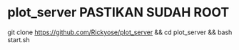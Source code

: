 # plot_server PASTIKAN SUDAH ROOT

git clone https://github.com/Rickyose/plot_server && cd plot_server && bash start.sh

